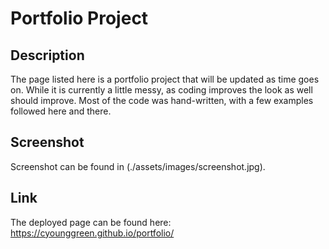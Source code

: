 # Portfolio Project

## Description
The page listed here is a portfolio project that will be updated as time goes on. While it is currently a little messy, as coding improves the look as well should improve. Most of the code was hand-written, with a few examples followed here and there.


## Screenshot

Screenshot can be found in (./assets/images/screenshot.jpg).

## Link

The deployed page can be found here: https://cyounggreen.github.io/portfolio/
